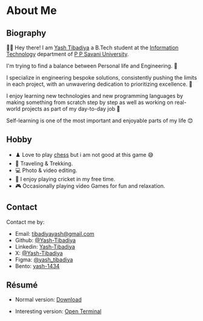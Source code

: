 # About Me

## Biography

👋🏻 Hey there! I am [Yash Tibadiya](https://mail.google.com/mail/?view=cm&fs=1&to=tibadiyayash@gmail.com) a B.Tech student at the [Information Technology](https://www.ppsu.ac.in/) department of [P P Savani University](https://www.ppsu.ac.in/).

I'm trying to find a balance between Personal life and Engineering. 👀

I specialize in engineering bespoke solutions, consistently pushing the limits in each project, with an unwavering dedication to prioritizing excellence. 🚀

I enjoy learning new technologies and new programming languages by making something from scratch step by step as well as working on real-world projects as part of my day-to-day job 💼

Self-learning is one of the most important and enjoyable parts of my life 😊

## Hobby

- ♟️ Love to play [chess](https://www.chess.com/member/younomore) but i am not good at this game 😅
- 🌄 Traveling & Trekking.
- 💻 Photo & video editing.
- 🏏 I enjoy playing cricket in my free time.
- 🎮 Occasionally playing video Games for fun and relaxation.

## Contact

Contact me by:

- Email: [tibadiyayash@gmail.com](https://mail.google.com/mail/?view=cm&fs=1&to=tibadiyayash@gmail.com)
- Github: [@Yash-Tibadiya](https://github.com/Yash-Tibadiya)
- Linkedin: [Yash-Tibadiya](https://www.linkedin.com/in/yash-tibadiya-51a972249)
- X: [@Yash-Tibadiya](https://x.com/Yash_Tibadiya)
- Figma: [@yash_tibadiya](https://www.figma.com/@yash_tibadiya)
- Bento: [yash-1434](https://bento.me/yash-1434)


## Résumé

- Normal version: [Download](https://drive.google.com/file/d/1cgf2Vb326DjcxxHhPhXztUUMsW4NU6kt/view?usp=sharing)

- Interesting version: [Open Terminal]()